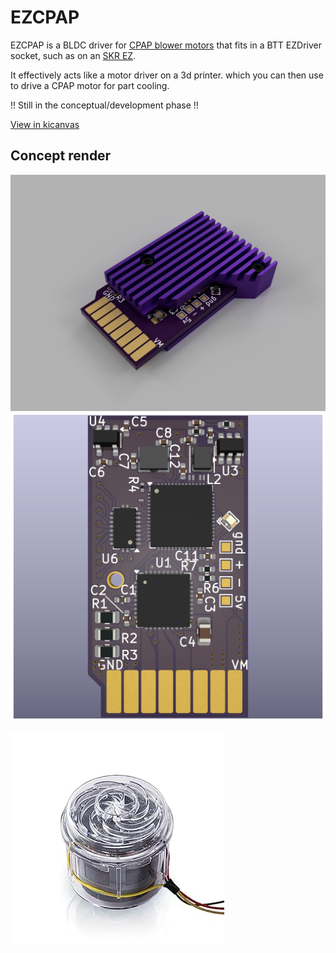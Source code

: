 # EZCPAP

EZCPAP is a BLDC driver for [CPAP blower motors](https://www.ifixit.com/Guide/ResMed+AirSense+10+Pump+Motor+Replacement/137050) that fits in a BTT EZDriver socket, such as on an [SKR EZ](https://bttwiki.com/SKR%203%20EZ.html).

It effectively acts like a motor driver on a 3d printer. which you can then use to drive a CPAP motor for part cooling.

!! Still in the conceptual/development phase !!

[View in kicanvas](https://kicanvas.org/?github=https%3A%2F%2Fgithub.com%2Fcnf%2FEZCPAP)

## Concept render
![EZPCAP with heatsink](files/EZPCAP-render.png)
![EZCPAP](files/EZCPAP.png)


![CPAP Motor](files/CPAP-Motor.jpg)
